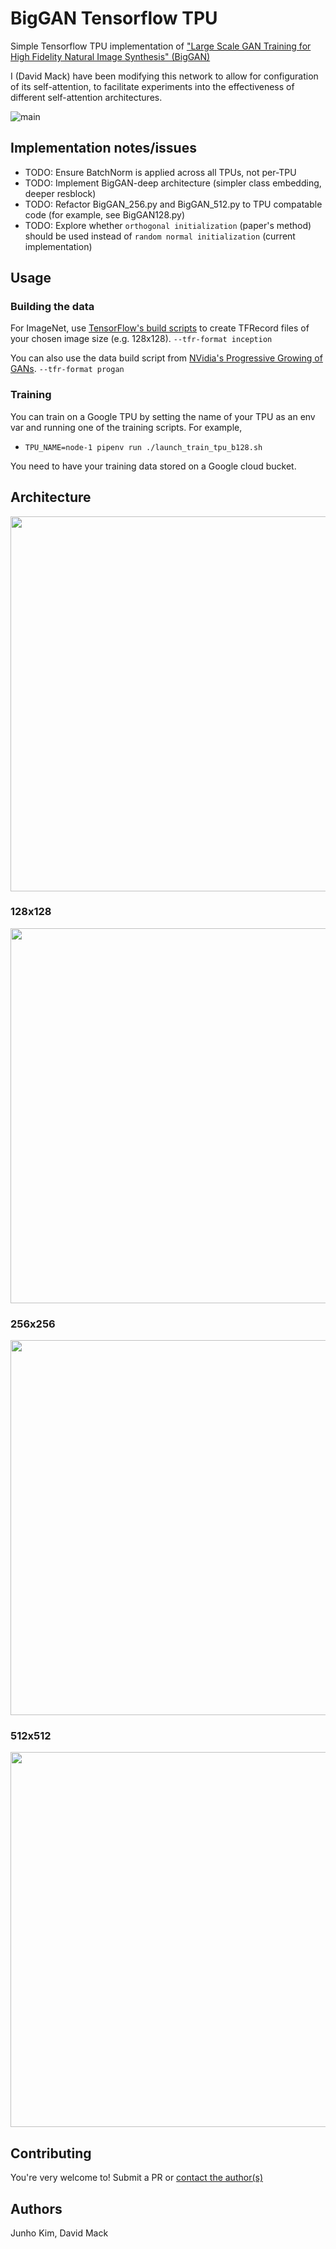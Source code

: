 # BigGAN Tensorflow TPU

Simple Tensorflow TPU implementation of ["Large Scale GAN Training for High Fidelity Natural Image Synthesis" (BigGAN)](https://arxiv.org/abs/1809.11096)

I (David Mack) have been modifying this network to allow for configuration of its self-attention, to facilitate experiments into the effectiveness of different self-attention architectures.

![main](./assets/main.png)

## Implementation notes/issues

- TODO: Ensure BatchNorm is applied across all TPUs, not per-TPU
- TODO: Implement BigGAN-deep architecture (simpler class embedding, deeper resblock)
- TODO: Refactor BigGAN_256.py and BigGAN_512.py to TPU compatable code (for example, see BigGAN128.py)
- TODO: Explore whether `orthogonal initialization` (paper's method) should be used instead of `random normal initialization` (current implementation)

## Usage

### Building the data

For ImageNet, use [TensorFlow's build scripts](https://github.com/tensorflow/models/blob/master/research/inception/README.md#getting-started) to create TFRecord files of your chosen image size (e.g. 128x128). `--tfr-format inception`

You can also use the data build script from [NVidia's Progressive Growing of GANs](https://github.com/tkarras/progressive_growing_of_gans). `--tfr-format progan`

### Training

You can train on a Google TPU by setting the name of your TPU as an env var and running one of the training scripts. For example,

* `TPU_NAME=node-1 pipenv run ./launch_train_tpu_b128.sh`

You need to have your training data stored on a Google cloud bucket.


## Architecture
<img src = './assets/architecture.png' width = '600px'> 

### 128x128
<img src = './assets/128.png' width = '600px'> 

### 256x256
<img src = './assets/256.png' width = '600px'> 

### 512x512
<img src = './assets/512.png' width = '600px'> 

## Contributing

You're very welcome to! Submit a PR or [contact the author(s)](https://octavian.ai)

## Authors
Junho Kim, David Mack